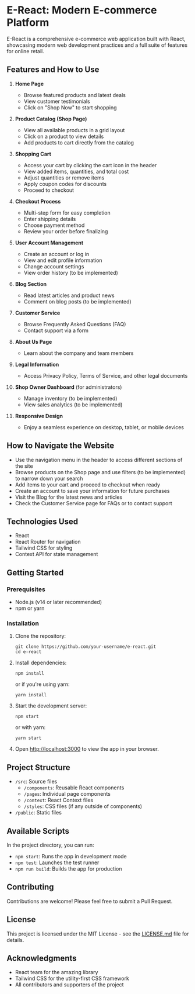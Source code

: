 # E-React: Modern E-commerce Platform

E-React is a comprehensive e-commerce web application built with React, showcasing modern web development practices and a full suite of features for online retail.

## Features and How to Use

1. **Home Page**

   - Browse featured products and latest deals
   - View customer testimonials
   - Click on "Shop Now" to start shopping

2. **Product Catalog (Shop Page)**

   - View all available products in a grid layout
   - Click on a product to view details
   - Add products to cart directly from the catalog

3. **Shopping Cart**

   - Access your cart by clicking the cart icon in the header
   - View added items, quantities, and total cost
   - Adjust quantities or remove items
   - Apply coupon codes for discounts
   - Proceed to checkout

4. **Checkout Process**

   - Multi-step form for easy completion
   - Enter shipping details
   - Choose payment method
   - Review your order before finalizing

5. **User Account Management**

   - Create an account or log in
   - View and edit profile information
   - Change account settings
   - View order history (to be implemented)

6. **Blog Section**

   - Read latest articles and product news
   - Comment on blog posts (to be implemented)

7. **Customer Service**

   - Browse Frequently Asked Questions (FAQ)
   - Contact support via a form

8. **About Us Page**

   - Learn about the company and team members

9. **Legal Information**

   - Access Privacy Policy, Terms of Service, and other legal documents

10. **Shop Owner Dashboard** (for administrators)

    - Manage inventory (to be implemented)
    - View sales analytics (to be implemented)

11. **Responsive Design**
    - Enjoy a seamless experience on desktop, tablet, or mobile devices

## How to Navigate the Website

- Use the navigation menu in the header to access different sections of the site
- Browse products on the Shop page and use filters (to be implemented) to narrow down your search
- Add items to your cart and proceed to checkout when ready
- Create an account to save your information for future purchases
- Visit the Blog for the latest news and articles
- Check the Customer Service page for FAQs or to contact support

## Technologies Used

- React
- React Router for navigation
- Tailwind CSS for styling
- Context API for state management

## Getting Started

### Prerequisites

- Node.js (v14 or later recommended)
- npm or yarn

### Installation

1. Clone the repository:

   ```
   git clone https://github.com/your-username/e-react.git
   cd e-react
   ```

2. Install dependencies:

   ```
   npm install
   ```

   or if you're using yarn:

   ```
   yarn install
   ```

3. Start the development server:

   ```
   npm start
   ```

   or with yarn:

   ```
   yarn start
   ```

4. Open [http://localhost:3000](http://localhost:3000) to view the app in your browser.

## Project Structure

- `/src`: Source files
  - `/components`: Reusable React components
  - `/pages`: Individual page components
  - `/context`: React Context files
  - `/styles`: CSS files (if any outside of components)
- `/public`: Static files

## Available Scripts

In the project directory, you can run:

- `npm start`: Runs the app in development mode
- `npm test`: Launches the test runner
- `npm run build`: Builds the app for production

## Contributing

Contributions are welcome! Please feel free to submit a Pull Request.

## License

This project is licensed under the MIT License - see the [LICENSE.md](LICENSE.md) file for details.

## Acknowledgments

- React team for the amazing library
- Tailwind CSS for the utility-first CSS framework
- All contributors and supporters of the project
